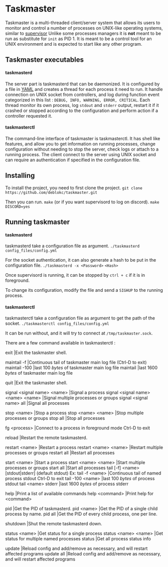 # Taskmaster
Taskmaster is a multi-threaded client/server system that allows its users to monitor and control a number of processes on UNIX-like operating systems, similar to [supervisor](http://supervisord.org/)
Unlike some processes managers it is **not** meant to be run as substitute for `init` as PID 1. It is meant to be a control tool for an UNIX environment and is expected to start like any other program.
## Taskmaster executables
#### taskmasterd

The server part is taskmasterd that can be daemonized. It is configured by a file in [YAML](https://yaml.org/) and creates a thread for each process it need to run. It handle connection on UNIX socket from controllers, and log during function event categorized in this list : `DEBUG, INFO, WARNING, ERROR, CRITICAL`.
Each thread monitor its own process, log `stdout` and `stderr` output, restart it if it crashed or stopped according to the configuration and perform action if a controller requested it.

#### taskmasterctl

The command-line interface of taskmaster is taskmasterctl. It has shell like features, and allow you to get information on running processes, change configuration without needing to stop the server, check logs or attach to a running process.
The client connect to the server using UNIX socket and can require an authentication if specified in the configuration file.

## Installing

To install the project, you need to first clone the project.
```git clone https://github.com/deblokc/taskmaster.git```

Then you can run.
```make```
(or if you want supervisord to log on discord).
```make DISCORD=yes```

## Running taskmaster

#### taskmasterd
taskmasterd take a configuration file as argument.
`./taskmasterd config_files/config.yml`

For the socket authentication, it can also generate a hash to be put in the configuration file.
`./taskmasterd -x <Password>`
`<Hash>`

Once supervisord is running, it can be stopped by `ctrl + c` if it is in foreground.

To change its configuration, modify the file and send a `SIGHUP` to the running process.

#### taskmasterctl
taskmasterctl take a configuration file as argument to get the path of the socket.
`./taskmasterctl config_files/config.yml`

It can be run without, and it will try to connect at `/tmp/taskmaster.sock`.

There are a few command available in taskmasterctl : 

exit        |Exit the taskmaster shell.

maintail -f     |Continuous tail of taskmaster main log file (Ctrl-D to exit)
maintail -100   |last 100 *bytes* of taskmaster main log file
maintail        |last 1600 *bytes* of taskmaster main log file

quit    |Exit the taskmaster shell.

signal \<signal name> \<name>           |Signal a process
signal \<signal name> \<name> \<name>   |Signal multiple processes or groups
signal \<signal name> all               |Signal all processes

stop \<name>            |Stop a process
stop \<name> \<name>    |Stop multiple processes or groups
stop all                |Stop all processes

fg \<process>   |Connect to a process in foreground mode
        Ctrl-D to exit

reload          |Restart the remote taskmasterd.

restart \<name>             |Restart a process
restart \<name> \<name>     |Restart multiple processes or groups
restart all                 |Restart all processes

start \<name>               |Start a process
start \<name> \<name>       |Start multiple processes or groups
start all                   |Start all processes
tail [-f] \<name> [stdout|stderr]   (default stdout)
Ex:
tail -f \<name>         |Continuous tail of named process stdout
        Ctrl-D to exit
tail -100 \<name>       |last 100 *bytes* of process stdout
tail \<name> stderr     |last 1600 *bytes* of process stderr

help                |Print a list of available commands
help \<command>     |Print help for \<command>

pid             |Get the PID of taskmasterd.
pid \<name>     |Get the PID of a single child process by name.
pid all         |Get the PID of every child process, one per line.

shutdown        |Shut the remote taskmasterd down.

status \<name>          |Get status for a single process
status \<name> \<name>  |Get status for multiple named processes
status                  |Get all process status info

update          |Reload config and add/remove as necessary, and will restart affected programs
update all      |Reload config and add/remove as necessary, and will restart affected programs

